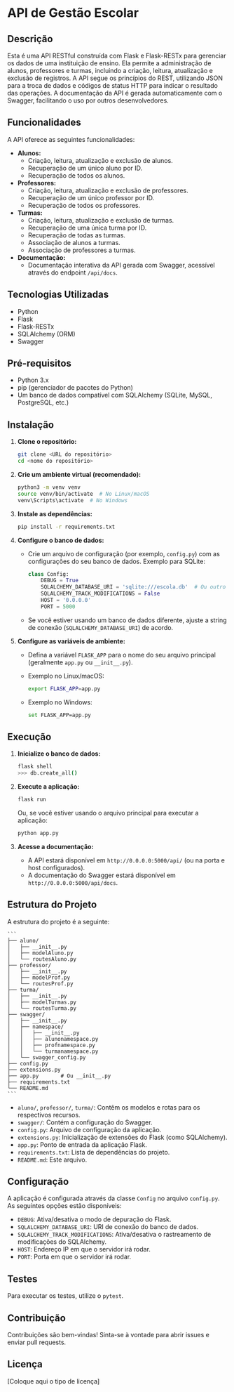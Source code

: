 # API de Gestão Escolar

## Descrição

Esta é uma API RESTful construída com Flask e Flask-RESTx para gerenciar os dados de uma instituição de ensino. Ela permite a administração de alunos, professores e turmas, incluindo a criação, leitura, atualização e exclusão de registros. A API segue os princípios do REST, utilizando JSON para a troca de dados e códigos de status HTTP para indicar o resultado das operações. A documentação da API é gerada automaticamente com o Swagger, facilitando o uso por outros desenvolvedores.

## Funcionalidades

A API oferece as seguintes funcionalidades:

* **Alunos:**
    * Criação, leitura, atualização e exclusão de alunos.
    * Recuperação de um único aluno por ID.
    * Recuperação de todos os alunos.
* **Professores:**
    * Criação, leitura, atualização e exclusão de professores.
    * Recuperação de um único professor por ID.
    * Recuperação de todos os professores.
* **Turmas:**
    * Criação, leitura, atualização e exclusão de turmas.
    * Recuperação de uma única turma por ID.
    * Recuperação de todas as turmas.
    * Associação de alunos a turmas.
    * Associação de professores a turmas.
* **Documentação:**
    * Documentação interativa da API gerada com Swagger, acessível através do endpoint `/api/docs`.

## Tecnologias Utilizadas

* Python
* Flask
* Flask-RESTx
* SQLAlchemy (ORM)
* Swagger

## Pré-requisitos

* Python 3.x
* pip (gerenciador de pacotes do Python)
* Um banco de dados compatível com SQLAlchemy (SQLite, MySQL, PostgreSQL, etc.)

## Instalação

1.  **Clone o repositório:**

    ```bash
    git clone <URL do repositório>
    cd <nome do repositório>
    ```

2.  **Crie um ambiente virtual (recomendado):**

    ```bash
    python3 -m venv venv
    source venv/bin/activate  # No Linux/macOS
    venv\Scripts\activate  # No Windows
    ```

3.  **Instale as dependências:**

    ```bash
    pip install -r requirements.txt
    ```

4.  **Configure o banco de dados:**

    * Crie um arquivo de configuração (por exemplo, `config.py`) com as configurações do seu banco de dados. Exemplo para SQLite:

        ```python
        class Config:
            DEBUG = True
            SQLALCHEMY_DATABASE_URI = 'sqlite:///escola.db'  # Ou outro URI de banco de dados
            SQLALCHEMY_TRACK_MODIFICATIONS = False
            HOST = '0.0.0.0'
            PORT = 5000
        ```

    * Se você estiver usando um banco de dados diferente, ajuste a string de conexão (`SQLALCHEMY_DATABASE_URI`) de acordo.

5.  **Configure as variáveis de ambiente:**

    * Defina a variável `FLASK_APP` para o nome do seu arquivo principal (geralmente `app.py` ou `__init__.py`).

    * Exemplo no Linux/macOS:

        ```bash
        export FLASK_APP=app.py
        ```

    * Exemplo no Windows:

        ```bash
        set FLASK_APP=app.py
        ```

## Execução

1.  **Inicialize o banco de dados:**

    ```bash
    flask shell
    >>> db.create_all()
    ```

2.  **Execute a aplicação:**

    ```bash
    flask run
    ```

    Ou, se você estiver usando o arquivo principal para executar a aplicação:

    ```bash
    python app.py
    ```

3.  **Acesse a documentação:**

    * A API estará disponível em `http://0.0.0.0:5000/api/` (ou na porta e host configurados).
    * A documentação do Swagger estará disponível em `http://0.0.0.0:5000/api/docs`.

## Estrutura do Projeto

A estrutura do projeto é a seguinte:

    ```
    ├── aluno/
    │   ├── __init__.py
    │   ├── modelAluno.py
    │   └── routesAluno.py
    ├── professor/
    │   ├── __init__.py
    │   ├── modelProf.py
    │   └── routesProf.py
    ├── turma/
    │   ├── __init__.py
    │   ├── modelTurmas.py
    │   └── routesTurma.py
    ├── swagger/
    │   ├── __init__.py
    │   ├── namespace/
    │   │   ├── __init__.py
    │   │   ├── alunonamespace.py
    │   │   ├── profnamespace.py
    │   │   └── turmanamespace.py
    │   └── swagger_config.py
    ├── config.py
    ├── extensions.py
    ├── app.py       # Ou __init__.py
    ├── requirements.txt
    └── README.md
    ```

* `aluno/`, `professor/`, `turma/`: Contêm os modelos e rotas para os respectivos recursos.
* `swagger/`: Contém a configuração do Swagger.
* `config.py`: Arquivo de configuração da aplicação.
* `extensions.py`: Inicialização de extensões do Flask (como SQLAlchemy).
* `app.py`: Ponto de entrada da aplicação Flask.
* `requirements.txt`: Lista de dependências do projeto.
* `README.md`: Este arquivo.

## Configuração

A aplicação é configurada através da classe `Config` no arquivo `config.py`. As seguintes opções estão disponíveis:

* `DEBUG`: Ativa/desativa o modo de depuração do Flask.
* `SQLALCHEMY_DATABASE_URI`: URI de conexão do banco de dados.
* `SQLALCHEMY_TRACK_MODIFICATIONS`: Ativa/desativa o rastreamento de modificações do SQLAlchemy.
* `HOST`: Endereço IP em que o servidor irá rodar.
* `PORT`: Porta em que o servidor irá rodar.

## Testes

Para executar os testes, utilize o `pytest`.

## Contribuição

Contribuições são bem-vindas! Sinta-se à vontade para abrir issues e enviar pull requests.

## Licença

\[Coloque aqui o tipo de licença\]

